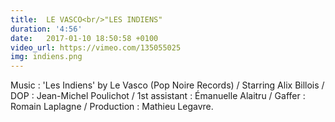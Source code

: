 ```yaml
---
title:  LE VASCO<br/>"LES INDIENS"
duration: '4:56'
date:   2017-01-10 18:50:58 +0100
video_url: https://vimeo.com/135055025
img: indiens.png
---
```


Music : 'Les Indiens' by Le Vasco (Pop Noire Records) / Starring Alix Billois / DOP : Jean-Michel Poulichot / 1st assistant : Émanuelle Alaitru / Gaffer : Romain Laplagne / Production : Mathieu Legavre.
<BR>
	<BR><BR>